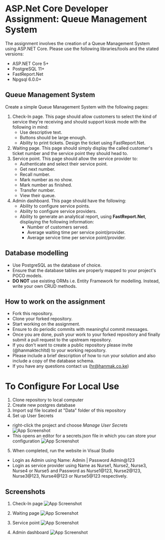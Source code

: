# ASP.Net Core Developer Assignment: Queue Management System

The assignment involves the creation of a Queue Management System using ASP.NET Core. Please use the following libraries/tools and the stated versions:

- ASP.NET Core 5+
- PostgreSQL 11+
- FastReport.Net
- Npgsql 6.0.0+

## Queue Management System

Create a simple Queue Management System with the following pages:

1. Check-In page. This page should allow customers to select the kind of service they're receiving and should support kiosk mode with the following in mind:
   - Use descriptive text.
   - Buttons should be large enough.
   - Ability to print tickets. Design the ticket using FastReport.Net.
2. Waiting page. This page should simply display the called customer's ticket number and the service point they should head to.
3. Service point. This page should allow the service provider to:
   - Authenticate and select their service point.
   - Get next number.
   - Recall number.
   - Mark number as no show.
   - Mark number as finished.
   - Transfer number.
   - View their queue.
4. Admin dashboard. This page should have the following:
   - Ability to configure service points.
   - Ability to configure service providers.
   - Ability to generate an analytical report, using **FastReport.Net**, displaying the following information:
     - Number of customers served.
     - Average waiting time per service point/provider.
     - Average service time per service point/provider.

## Database modelling

- Use PostgreSQL as the database of choice.
- Ensure that the database tables are properly mapped to your project's POCO models.
- **DO NOT** use existing ORMs i.e. Entity Framework for modelling. Instead, write your own CRUD methods.

## How to work on the assignment

- Fork this repository.
- Clone your forked repository.
- Start working on the assignment.
- Ensure to do periodic commits with meaningful commit messages.
- Once you are done, push your work to your forked repository and finally submit a pull request to the upstream repository.
- If you don't want to create a public repository please invite (@hanmaktechltd) to your working repository.
- Please include a brief description of how to run your solution and also include a copy of the database schema.
- If you have any questions contact us (<hr@hanmak.co.ke>)



# To Configure For Local Use

1. Clone repository to local computer
2. Create new postgres database 
3. Import sql file located at "Data" folder of this repository 
4. Set up User Secrets
- right-click the project and choose *Manage User Secrets*
![App Screenshot](https://github.com/mikemathu/aspnetcore-assignment/blob/main/Queue%20Management%20System/Queue%20Management%20System/wwwroot/Screenshots/manageUserSecrets.PNG)
- This opens an editor for a secrets.json file in which you can store your configuration
![App Screenshot](https://github.com/mikemathu/aspnetcore-assignment/blob/main/Queue%20Management%20System/Queue%20Management%20System/wwwroot/Screenshots/secretJson.PNG)

5. When completed, run the website in Visual Studio
- Login as Admin using Name: Admin | Password Admin@123
- Login as service provider using Name as Nurse1, Nurse2, Nurse3, Nurse4 or Nurse5 and Password as Nurse1@123, Nurse2@123, Nurse3@123, Nurse4@123 or Nurse5@123 respectively.


## Screenshots
1. Check-In page
![App Screenshot](https://github.com/mikemathu/aspnetcore-assignment/blob/main/Queue%20Management%20System/Queue%20Management%20System/wwwroot/Screenshots/Check-In%20page.PNG)


2. Waiting page
![App Screenshot](https://github.com/mikemathu/aspnetcore-assignment/blob/main/Queue%20Management%20System/Queue%20Management%20System/wwwroot/Screenshots/Waiting%20Page.PNG)

3. Service point
![App Screenshot](https://github.com/mikemathu/aspnetcore-assignment/blob/main/Queue%20Management%20System/Queue%20Management%20System/wwwroot/Screenshots/Service%20point.PNG)

4. Admin dashboard
![App Screenshot](https://github.com/mikemathu/aspnetcore-assignment/blob/main/Queue%20Management%20System/Queue%20Management%20System/wwwroot/Screenshots/Admin%20Page.PNG)
